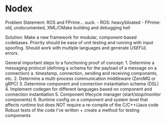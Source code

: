 # Nodex

Problem Statement: ROS and FPrime… suck. 
	- ROS: heavy/bloated
	- FPrime: old, undocumented, XML/CMake building and debugging hell

Solution: Make a new framework for modular, component-based codebases. Priority should be ease of unit testing and running with input spoofing. Should work with multiple languages and generate *USEFUL* errors.



General important steps to a functioning proof of concept:
	1. Determine a messaging protocol (defining a schema for the payload of a message on a connection)
		a. timestamp, connection, sending and receiving components, etc.
	2. Determine a multi-process communication middleware (ZeroMQ or gRPC)
	3. Determine component and connection instantiation schema (DSL)
	4. Implement codegen for different languages based on component and connection instantiation
	5. Component lifecycle manager (start/stop/monitor components)
	6. Runtime config on a component and system level that affects runtime but does NOT require a re-compile of the C/C++/Java code
Robust tests of the code I've written + create a method for testing components
